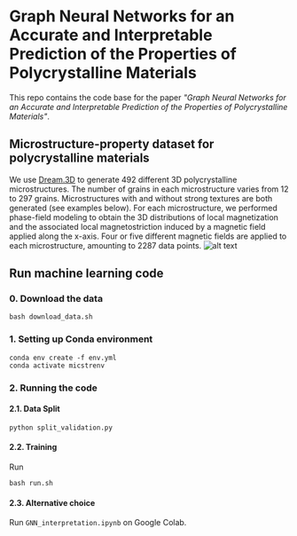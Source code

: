 # Graph Neural Networks for an Accurate and Interpretable Prediction of the Properties of Polycrystalline Materials 

This repo contains the code base for the paper *"Graph Neural Networks for an Accurate and Interpretable Prediction of the Properties of Polycrystalline Materials"*.

## Microstructure-property dataset for polycrystalline materials
We use [Dream.3D](http://dream3d.bluequartz.net/) to generate 492 different 3D polycrystalline microstructures. The number of grains in each microstructure varies from 12 to 297 grains. Microstructures with and without strong textures are both generated (see examples below). For each microstructure, we performed phase-field modeling to obtain the 3D distributions of local magnetization and the associated local magnetostriction induced by a magnetic field applied along the x-axis. Four or five different magnetic fields are applied to each microstructure, amounting to 2287 data points.
![alt text](https://github.com/mehmetfdemirel/microstructure/blob/master/img/microstructure.png)

## Run machine learning code

### 0. Download the data

```
bash download_data.sh
```

### 1. Setting up Conda environment
```
conda env create -f env.yml
conda activate micstrenv
```

### 2. Running the code

#### 2.1. Data Split
```
python split_validation.py
```

#### 2.2. Training
Run  
```
bash run.sh
```
#### 2.3. Alternative choice
Run `GNN_interpretation.ipynb` on Google Colab.

